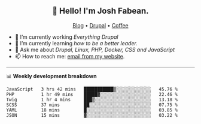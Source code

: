 <h2 align="center">👋 Hello! I'm Josh Fabean.</h2>
<p align="center">
  <a href="https://joshfabean.com">Blog</a> •
  <a href="https://www.drupal.org/u/joshfabean">Drupal</a> •
  <a href="https://www.buymeacoffee.com/LSxne6Yr4">Coffee</a>
</p>

- 🔭 I’m currently working *Everything Drupal*
- 🌱 I’m currently learning *how to be a better leader.*
- 💬 Ask me about *Drupal, Linux, PHP, Docker, CSS and JavaScript*
- 📫 How to reach me: [email from my website](https://joshfabean.com).

-------

📊 **Weekly development breakdown**
<!--START_SECTION:waka-->

```text
JavaScript   3 hrs 42 mins   ███████████▒░░░░░░░░░░░░░   45.76 %
PHP          1 hr 49 mins    █████▓░░░░░░░░░░░░░░░░░░░   22.46 %
Twig         1 hr 4 mins     ███▒░░░░░░░░░░░░░░░░░░░░░   13.18 %
SCSS         37 mins         ██░░░░░░░░░░░░░░░░░░░░░░░   07.75 %
YAML         18 mins         █░░░░░░░░░░░░░░░░░░░░░░░░   03.85 %
JSON         15 mins         ▓░░░░░░░░░░░░░░░░░░░░░░░░   03.22 %
```

<!--END_SECTION:waka-->

<!--
**fabean/fabean** is a ✨ _special_ ✨ repository because its `README.md` (this file) appears on your GitHub profile.

Here are some ideas to get you started:

- 🔭 I’m currently working on ...
- 🌱 I’m currently learning ...
- 👯 I’m looking to collaborate on ...
- 🤔 I’m looking for help with ...
- 💬 Ask me about ...
- 📫 How to reach me: ...
- 😄 Pronouns: ...
- ⚡ Fun fact: ...
-->
